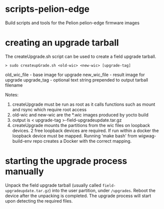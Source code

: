 # scripts-pelion-edge
Build scripts and tools for the Pelion pelion-edge firmware images

# creating an upgrade tarball

The createUpgrade.sh script can be used to create a field upgrade tarball.

```
> sudo createupGrade.sh <old-wic> <new-wic> [upgrade-tag]
```
old_wic_file        - base image for upgrade
new_wic_file        - result image for upgrade
upgrade_tag         - optional text string prepended to output tarball filename


Notes:
  1. createUpgrade must be run as root as it calls functions such as mount and rsync which require root access
  2. old-wic and new-wic are the *.wic images produced by yocto build
  3. output is < upgrade-tag >-field-upgradeupdate.tar.gz
  4. createUpgrade mounts the partitions from the wic files on loopback devices. 2 free loopback devices are required.  If run within a docker the loopback device must be mapped. Running 'make bash' from wigwag-build-env repo creates a Docker with the correct mapping.

# starting the upgrade process manually

Unpack the field upgrade tarball (usually called `field-upgradeupdate.tar.gz`) into the user partition, under `/upgrades`. 
Reboot the device after the unpacking is completed. The upgrade process will start upon detecting the required files.
